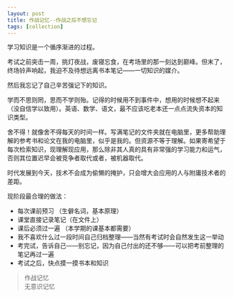 ```yaml
---
layout: post
title: 作战记忆--作战之后不想忘记
tags: [collection]
---
```


学习知识是一个循序渐进的过程。

考试之前突击一周，挑灯夜战，废寝忘食，在考场里的那一刻达到巅峰。但末了，终场铃声响起，我迫不及待想远离书本笔记——一切知识的媒介。

然后我忘记了自己辛苦强记下的知识。

学而不思则罔，思而不学则殆。记得的时候用不到事件中，想用的时候想不起来（没自信学以致用）。英语、数学、语文，最不应该吃老本还一点点流失资本的知识类型。

舍不得！就像舍不得每天的时间一样。写满笔记的文件夹就在电脑里，更多帮助理解的参考书和论文在我的电脑里，似乎是我的。但资源不等于理解。如果寄希望于每次检索知识，现理解现应用，那么除非其人真的具有非常强的学习能力和运气，否则其位置迟早会被竞争者取代或者，被机器取代。

时代发展到今天，技术不会成为偷懒的掩护，只会增大会应用的人与附庸技术者的差距。

现阶段最合理的做法：

- 每次课前预习 （生僻名词，基本原理）
- 课堂直接记录笔记（在文件上）
- 课后必须过一遍 （本学期的课基本都需要）
- 我不喜欢什么过一段时间自己归档整理——当然有考试时会自然发生这一举动
- 考完试，告诉自己——别忘记，因为自己付出的还不够——可以把考前整理的笔记再过一遍
- 考试之后，快点摸一摸书本和知识

> 作战记忆 <br>
> 无意识记忆

